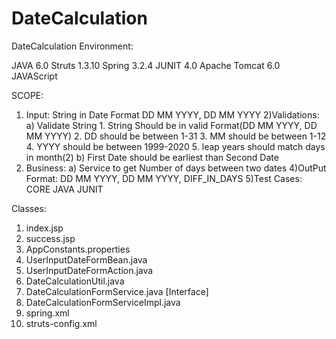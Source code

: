 # DateCalculation
DateCalculation
Environment:

JAVA 6.0
Struts 1.3.10
Spring 3.2.4
JUNIT 4.0
Apache Tomcat 6.0
JAVAScript

SCOPE:
1) Input: String in Date Format 
	DD   MM  YYYY,  DD  MM  YYYY
2)Validations:  
	a) Validate String
		1. String Should be in valid Format(DD MM YYYY, DD MM YYYY)
		2. DD should be between 1-31
		3. MM should be between 1-12
		4. YYYY should be between 1999-2020
		5. leap years should match days in month(2)
	b) First Date should be earliest than Second Date
3) Business:
	a) Service to get Number of days between two dates
4)OutPut Format:
        DD  MM  YYYY, DD  MM  YYYY, DIFF_IN_DAYS
5)Test Cases:
      CORE JAVA JUNIT

Classes:
1) index.jsp
2) success.jsp
3) AppConstants.properties
4) UserInputDateFormBean.java
5) UserInputDateFormAction.java
6) DateCalculationUtil.java
7) DateCalculationFormService.java         [Interface]
8) DateCalculationFormServiceImpl.java
9) spring.xml
10) struts-config.xml



	
	

